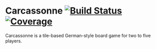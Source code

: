 # Carcassonne [![Build Status](https://travis-ci.org/GustavAT/Carcassonne.svg?branch=master)](https://travis-ci.org/GustavAT/Carcassonne) [![Coverage](https://codecov.io/gh/GustavAT/Carcassonne/branch/master/graph/badge.svg)](https://codecov.io/gh/GustavAT/Carcassonne)
Carcassonne is a tile-based German-style board game for two to five players.
